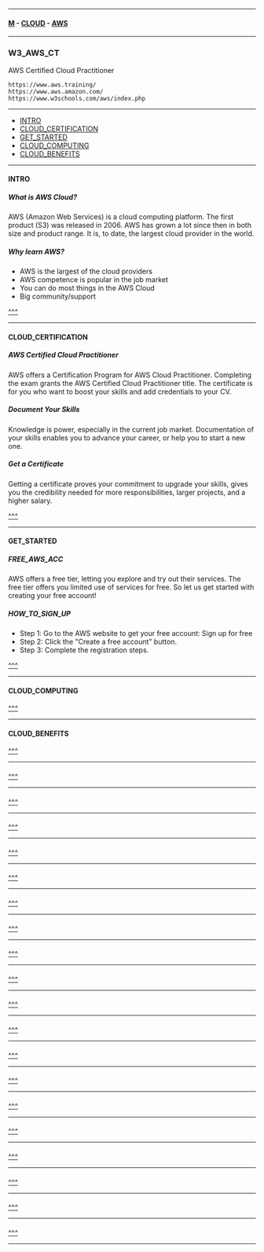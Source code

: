 
---

#### [M](https://github.com/ttltrk/TTT/blob/master/menu.md) - [CLOUD](https://github.com/ttltrk/TTT/blob/master/CLOUD/CLOUD.md) - [AWS](https://github.com/ttltrk/TTT/blob/master/PY/AWS/AWS.md)

---

### W3_AWS_CT

AWS Certified Cloud Practitioner

```
https://www.aws.training/
https://www.aws.amazon.com/
https://www.w3schools.com/aws/index.php
```

---

* [INTRO](#INTRO)
* [CLOUD_CERTIFICATION](#CLOUD_CERTIFICATION)
* [GET_STARTED](#GET_STARTED)
* [CLOUD_COMPUTING](#CLOUD_COMPUTING)
* [CLOUD_BENEFITS](#CLOUD_BENEFITS)

---

#### INTRO

##### What is AWS Cloud?

AWS (Amazon Web Services) is a cloud computing platform.
The first product (S3) was released in 2006.
AWS has grown a lot since then in both size and product range.
It is, to date, the largest cloud provider in the world.

##### Why learn AWS?

- AWS is the largest of the cloud providers
- AWS competence is popular in the job market
- You can do most things in the AWS Cloud
- Big community/support

[^^^](#W3_AWS_CT)

---

#### CLOUD_CERTIFICATION

##### AWS Certified Cloud Practitioner

AWS offers a Certification Program for AWS Cloud Practitioner.
Completing the exam grants the AWS Certified Cloud Practitioner title.
The certificate is for you who want to boost your skills and add credentials to your CV.

##### Document Your Skills

Knowledge is power, especially in the current job market. Documentation of your skills enables you to advance your career, or help you to start a new one.

##### Get a Certificate

Getting a certificate proves your commitment to upgrade your skills, gives you the credibility needed for more responsibilities, larger projects, and a higher salary.

[^^^](#W3_AWS_CT)

---

#### GET_STARTED

##### FREE_AWS_ACC

AWS offers a free tier, letting you explore and try out their services.
The free tier offers you limited use of services for free.
So let us get started with creating your free account!

##### HOW_TO_SIGN_UP

- Step 1: Go to the AWS website to get your free account: Sign up for free
- Step 2: Click the "Create a free account" button.
- Step 3: Complete the registration steps.

[^^^](#W3_AWS_CT)

---

#### CLOUD_COMPUTING

[^^^](#W3_AWS_CT)

---

#### CLOUD_BENEFITS

[^^^](#W3_AWS_CT)

---

####

[^^^](#W3_AWS_CT)

---

####

[^^^](#W3_AWS_CT)

---

####

[^^^](#W3_AWS_CT)

---

####

[^^^](#W3_AWS_CT)

---

####

[^^^](#W3_AWS_CT)

---

####

[^^^](#W3_AWS_CT)

---

####

[^^^](#W3_AWS_CT)

---

####

[^^^](#W3_AWS_CT)

---

####

[^^^](#W3_AWS_CT)

---

####

[^^^](#W3_AWS_CT)

---

####

[^^^](#W3_AWS_CT)

---

####

[^^^](#W3_AWS_CT)

---

####

[^^^](#W3_AWS_CT)

---

####

[^^^](#W3_AWS_CT)

---

####

[^^^](#W3_AWS_CT)

---

####

[^^^](#W3_AWS_CT)

---

####

[^^^](#W3_AWS_CT)

---

####

[^^^](#W3_AWS_CT)

---

####

[^^^](#W3_AWS_CT)

---
